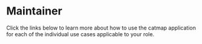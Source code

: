 # Maintainer
Click the links below to learn more about how to use the catmap application for each of the individual use cases applicable to your role. 
